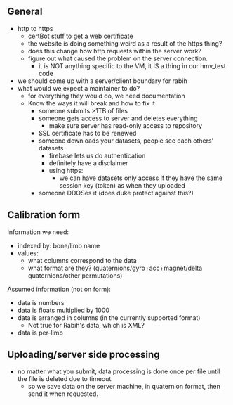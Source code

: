 ## General
- http to https
	- certBot stuff to get a web certificate
	- the website is doing something weird as a result of the https thing?
	- does this change how http requests within the server work?
	- figure out what caused the problem on the server connection.
		- it is NOT anything specific to the VM, it IS a thing in our hmv_test code
- we should come up with a server/client boundary for rabih
- what would we expect a maintainer to do? 
	- for everything they would do, we need documentation
	- Know the ways it will break and how to fix it
		- someone submits >1TB of files
		- someone gets access to server and deletes everything
			- make sure server has read-only access to repository
		- SSL certificate has to be renewed
		- someone downloads your datasets, people see each others' datasets
			- firebase lets us do authentication
			- definitely have a disclaimer
			- using https:
				- we can have datasets only access if they have the same session key (token) as when they uploaded
		- someone DDOSes it (does duke protect against this?)

## Calibration form
Information we need:
- indexed by: bone/limb name
- values:
	- what columns correspond to the data
	- what format are they? (quaternions/gyro+acc+magnet/delta quaternions/other permutations)

Assumed information (not on form):
- data is numbers
- data is floats multiplied by 1000
- data is arranged in columns (in the currently supported format)
	- Not true for Rabih's data, which is XML?
- data is per-limb

## Uploading/server side processing
- no matter what you submit, data processing is done once per file until the file is deleted due to timeout.
	- so we save data on the server machine, in quaternion format, then send it when requested.
